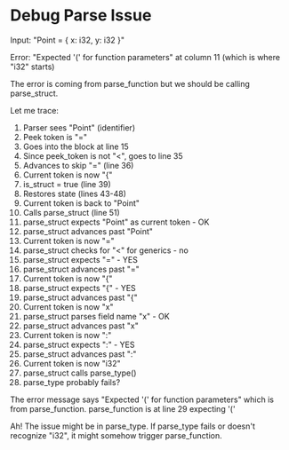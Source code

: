 # Debug Parse Issue

Input: "Point = { x: i32, y: i32 }"

Error: "Expected '(' for function parameters" at column 11 (which is where "i32" starts)

The error is coming from parse_function but we should be calling parse_struct.

Let me trace:
1. Parser sees "Point" (identifier)
2. Peek token is "="
3. Goes into the block at line 15
4. Since peek_token is not "<", goes to line 35
5. Advances to skip "=" (line 36)
6. Current token is now "{"
7. is_struct = true (line 39)
8. Restores state (lines 43-48)
9. Current token is back to "Point"
10. Calls parse_struct (line 51)
11. parse_struct expects "Point" as current token - OK
12. parse_struct advances past "Point"
13. Current token is now "="
14. parse_struct checks for "<" for generics - no
15. parse_struct expects "=" - YES
16. parse_struct advances past "="
17. Current token is now "{"
18. parse_struct expects "{" - YES
19. parse_struct advances past "{"
20. Current token is now "x"
21. parse_struct parses field name "x" - OK
22. parse_struct advances past "x"
23. Current token is now ":"
24. parse_struct expects ":" - YES
25. parse_struct advances past ":"
26. Current token is now "i32"
27. parse_struct calls parse_type()
28. parse_type probably fails?

The error message says "Expected '(' for function parameters" which is from parse_function.
parse_function is at line 29 expecting '('

Ah! The issue might be in parse_type. If parse_type fails or doesn't recognize "i32", it might somehow trigger parse_function.